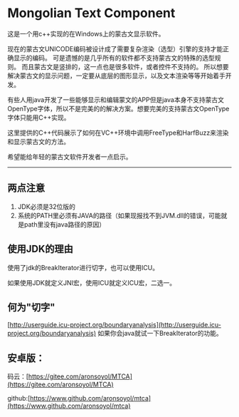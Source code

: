 # Mongolian Text Component

这是一个用c++实现的在Windows上的蒙古文显示软件。

现在的蒙古文UNICODE编码被设计成了需要复杂渲染（选型）引擎的支持才能正确显示的编码。
可是遗憾的是几乎所有的软件都不支持蒙古文的特殊的选型规则。
而且蒙古文是竖排的，这一点也是很多软件，或者控件不支持的。
所以想要解决蒙古文的显示问题，一定要从底层的图形显示，以及文本渲染等等开始着手开发。

有些人用java开发了一些能够显示和编辑蒙文的APP但是java本身不支持蒙古文OpenType字体，所以不是完美的的解决方案。想要完美的支持蒙古文OpenType字体只能用C++实现。

这里提供的C++代码展示了如何在VC++环境中调用FreeType和HarfBuzz来渲染和显示蒙古文的方法。

希望能给年轻的蒙古文软件开发者一点启示。

***


## 两点注意

1. JDK必须是32位版的
2. 系统的PATH里必须有JAVA的路径（如果现报找不到JVM.dll的错误，可能就是path里没有java路径的原因）

## 使用JDK的理由

使用了jdk的BreakIterator进行切字，也可以使用ICU。

如果使用JDK就定义JNI宏，使用ICU就定义ICU宏，二选一。

## 何为"切字"

[http://userguide.icu-project.org/boundaryanalysis](http://userguide.icu-project.org/boundaryanalysis)
如果你会java就试一下BreakIterator的功能。


## 安卓版：

码云：[https://gitee.com/aronsoyol/MTCA](https://gitee.com/aronsoyol/MTCA)

github:[https://www.github.com/aronsoyol/mtca](https://www.github.com/aronsoyol/mtca)

